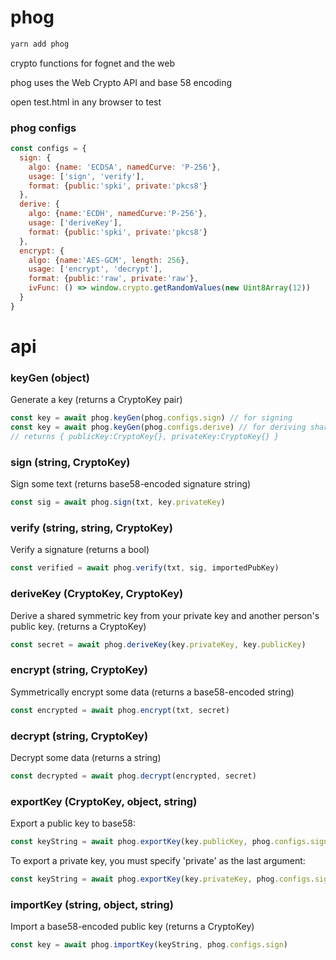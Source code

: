 # phog

```bash
yarn add phog
```

crypto functions for fognet and the web

phog uses the Web Crypto API and base 58 encoding

open test.html in any browser to test

### phog configs
```javascript
const configs = {
  sign: {
    algo: {name: 'ECDSA', namedCurve: 'P-256'},
    usage: ['sign', 'verify'],
    format: {public:'spki', private:'pkcs8'}
  },
  derive: {
    algo: {name:'ECDH', namedCurve:'P-256'},
    usage: ['deriveKey'],
    format: {public:'spki', private:'pkcs8'}
  },
  encrypt: {
    algo: {name:'AES-GCM', length: 256},
    usage: ['encrypt', 'decrypt'],
    format: {public:'raw', private:'raw'},
    ivFunc: () => window.crypto.getRandomValues(new Uint8Array(12))
  }
}
```
# api
### keyGen (object)
Generate a key (returns a CryptoKey pair)
```javascript
const key = await phog.keyGen(phog.configs.sign) // for signing
const key = await phog.keyGen(phog.configs.derive) // for deriving shared keys
// returns { publicKey:CryptoKey{}, privateKey:CryptoKey{} }
```
### sign (string, CryptoKey)
Sign some text (returns base58-encoded signature string)
```javascript
const sig = await phog.sign(txt, key.privateKey)
```
### verify (string, string, CryptoKey)
Verify a signature (returns a bool)
```javascript
const verified = await phog.verify(txt, sig, importedPubKey)
```
### deriveKey (CryptoKey, CryptoKey)
Derive a shared symmetric key from your private key and another person's public key. (returns a CryptoKey)
```javascript
const secret = await phog.deriveKey(key.privateKey, key.publicKey)
```
### encrypt (string, CryptoKey)
Symmetrically encrypt some data (returns a base58-encoded string)
```javascript
const encrypted = await phog.encrypt(txt, secret)
```
### decrypt (string, CryptoKey)
Decrypt some data (returns a string)
```javascript
const decrypted = await phog.decrypt(encrypted, secret)
```
### exportKey (CryptoKey, object, string)
Export a public key to base58:
```javascript
const keyString = await phog.exportKey(key.publicKey, phog.configs.sign)
```
To export a private key, you must specify 'private' as the last argument:
```javascript
const keyString = await phog.exportKey(key.privateKey, phog.configs.sign, 'private')
```
### importKey (string, object, string)
Import a base58-encoded public key (returns a CryptoKey)
```javascript
const key = await phog.importKey(keyString, phog.configs.sign)
```
